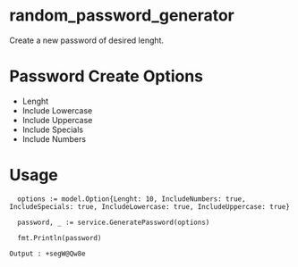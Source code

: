 # random_password_generator

Create a new password of desired lenght.

# Password Create Options
  - Lenght
  - Include Lowercase
  - Include Uppercase
  - Include Specials
  - Include Numbers
  
# Usage
  ```
    options := model.Option{Lenght: 10, IncludeNumbers: true, IncludeSpecials: true, IncludeLowercase: true, IncludeUppercase: true}

	password, _ := service.GeneratePassword(options)

	fmt.Println(password)

  Output : +segW@Qw8e
  ```
